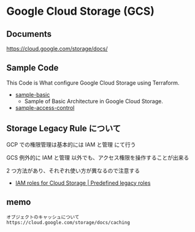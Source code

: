 # Google Cloud Storage (GCS)

## Documents

https://cloud.google.com/storage/docs/


## Sample Code

This Code is What configure Google Cloud Storage using Terraform.

+ [sample-basic](./sample-basic/README.md)
  + Sample of Basic Architecture in Google Cloud Storage.
+ [sample-access-control](./sample-access-control/README.md)


## Storage Legacy Rule について

GCP での権限管理は基本的には IAM と管理 にて行う

GCS 例外的に IAM と管理 以外でも、アクセス権限を操作することが出来る

2 つ方法があり、それぞれ使い方が異なるので注意する

+ [IAM roles for Cloud Storage | Predefined legacy roles](https://cloud.google.com/storage/docs/access-control/iam-roles#legacy-roles)


## memo

```
オブジェクトのキャッシュについて
https://cloud.google.com/storage/docs/caching
```
